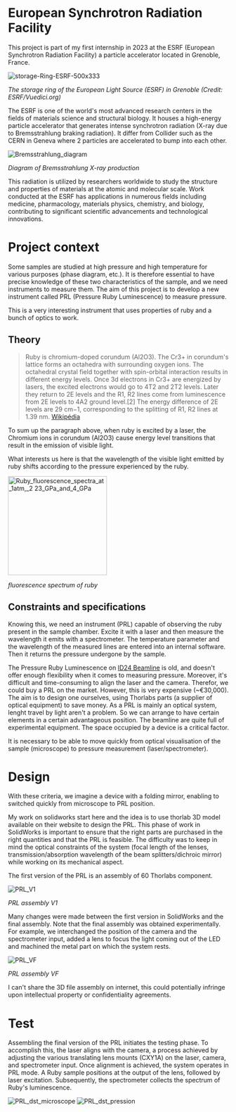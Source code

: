 # European Synchrotron Radiation Facility

This project is part of my first internship in 2023 at the ESRF (European Synchrotron Radiation Facility) a particle accelerator located in Grenoble, France.

![storage-Ring-ESRF-500x333](https://github.com/Sathet/3D_Design/assets/147035374/eefe2bc8-713b-46fc-a813-b4953842ae00)

*The storage ring of the European Light Source (ESRF) in Grenoble (Credit: ESRF/Vuedici.org)*

The ESRF is one of the world's most advanced research centers in the fields of materials science and structural biology. It houses a high-energy particle accelerator that generates intense synchrotron radiation (X-ray due to Bremsstrahlung braking radiation). It differ from Collider such as the CERN in Geneva where 2 particles are accelerated to bump into each other. 

![Bremsstrahlung_diagram](https://github.com/Sathet/3D_Design/assets/147035374/30d0bcc9-fba5-40af-8179-80214b4f077f)

*Diagram of Bremsstrahlung X-ray production*

This radiation is utilized by researchers worldwide to study the structure and properties of materials at the atomic and molecular scale. Work conducted at the ESRF has applications in numerous fields including medicine, pharmacology, materials physics, chemistry, and biology, contributing to significant scientific advancements and technological innovations.

# Project context

Some samples are studied at high pressure and high temperature for various purposes (phase diagram, etc.). It is therefore essential to have precise knowledge of these two characteristics of the sample, and we need instruments to measure them. The aim of this project is to develop a new instrument called PRL (Pressure Ruby Luminescence) to measure pressure.

This is a very interesting instrument that uses properties of ruby and a bunch of optics to work.

## Theory

>Ruby is chromium-doped corundum (Al2O3). The Cr3+ in corundum's lattice forms an octahedra with surrounding oxygen ions. The octahedral crystal field together with spin-orbital interaction results in different energy levels. Once 3d electrons in Cr3+ are energized by lasers, the excited electrons would go to 4T2 and 2T2 levels. Later they return to 2E levels and the R1, R2 lines come from luminescence from 2E levels to 4A2 ground level.[2] The energy difference of 2E levels are 29 cm−1, corresponding to the splitting of R1, R2 lines at 1.39 nm. [Wikipédia](https://en.wikipedia.org/wiki/Ruby_pressure_scale)

To sum up the paragraph above, when ruby is excited by a laser, the Chromium ions in corundum (Al2O3) cause energy level transitions that result in the emission of visible light.

What interests us here is that the wavelength of the visible light emitted by ruby shifts according to the pressure experienced by the ruby.

<img width="225" alt="Ruby_fluorescence_spectra_at_1atm,_2 23_GPa_and_4_GPa" src="https://github.com/Sathet/3D_Design/assets/147035374/2f76e357-7fa7-4a94-98d2-2d604cc48ff5">

*fluorescence spectrum of ruby*

## Constraints and specifications

Knowing this, we need an instrument (PRL) capable of observing the ruby present in the sample chamber. Excite it with a laser and then measure the wavelength it emits with a spectrometer. The temperature parameter and the wavelength of the measured lines are entered into an internal software. Then it returns the pressure undergone by the sample.

The Pressure Ruby Luminescence on [ID24 Beamline](https://www.esrf.fr/home/UsersAndScience/Experiments/MEx/ID24.html) is old, and doesn't offer enough flexibility when it comes to measuring pressure. Moreover, it's difficult and time-consuming to align the laser and the camera. Therefor, we could buy a PRL on the market. However, this is very expensive (~€30,000). The aim is to design one ourselves, using Thorlabs parts (a supplier of optical equipment) to save money. As a PRL is mainly an optical system, lenght travel by light aren't a problem. So we can arrange to have certain elements in a certain advantageous position. The beamline are quite full of experimental equipment. The space occupied by a device is a critical factor.

It is necessary to be able to move quickly from optical visualisation of the sample (microscope) to pressure measurement (laser/spectrometer).

#  Design 

With these criteria, we imagine a device with a folding mirror, enabling to switched quickly from microscope to PRL position.

My work on solidworks start here and the idea is to use thorlab 3D model available on their website to design the PRL. This phase of work in SolidWorks is important to ensure that the right parts are purchased in the right quantities and that the PRL is feasible. The difficulty was to keep in mind the optical constraints of the system (focal length of the lenses, transmission/absorption wavelength of the beam splitters/dichroic mirror) while working on its mechanical aspect.

The first version of the PRL is an assembly of 60 Thorlabs component.

![PRL_V1](https://github.com/Sathet/3D_Design/assets/147035374/7ddbcf18-9479-4213-b0f9-0d551ae029fd)

*PRL assembly V1*

Many changes were made between the first version in SolidWorks and the final assembly. Note that the final assembly was obtained experimentally. For example, we interchanged the position of the camera and the spectrometer input, added a lens to focus the light coming out of the LED and machined the metal part on which the system rests.

![PRL_VF](https://github.com/Sathet/3D_Design/assets/147035374/b49b665a-4007-4a77-9487-215bf0a17863)

*PRL assembly VF*

I can't share the 3D file assembly on internet, this could potentially infringe upon intellectual property or confidentiality agreements.

# Test

Assembling the final version of the PRL initiates the testing phase. To accomplish this, the laser aligns with the camera, a process achieved by adjusting the various translating lens mounts (CXY1A) on the laser, camera, and spectrometer input. Once alignment is achieved, the system operates in PRL mode. A Ruby sample positions at the output of the lens, followed by laser excitation. Subsequently, the spectrometer collects the spectrum of Ruby's luminescence.

![PRL_dst_microscope](https://github.com/Sathet/3D_Design/assets/147035374/4df26d18-67de-4aff-b1dc-f07287db8c53)
![PRL_dst_pression](https://github.com/Sathet/3D_Design/assets/147035374/e649a28e-41b9-4655-9238-50720f6ad10c)









